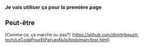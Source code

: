 ### Je vais utiliser ça pour la première page

Peut-être
---------

[Comme ça, ça marche ou pas?] (https://github.com/dimitribeuzit-tech/LeCodePourEtParLesNuls/blob/main/test.html)
